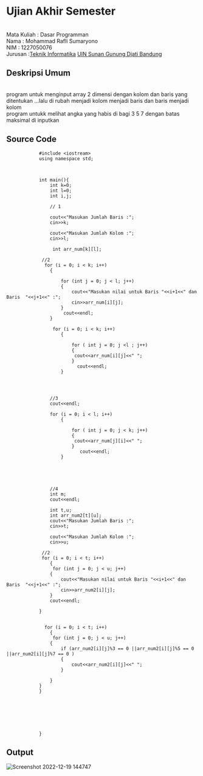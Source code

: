 # Ujian Akhir Semester 
<br>Mata Kuliah 	: Dasar Programman
<br> Nama		: Mohammad Rafli Sumaryono
<br>NIM		:	1227050076
<br>Jurusan		:[Teknik Informatika](http://if.uinsgd.ac.id/) [UIN Sunan Gunung Djati Bandung](https://uinsgd.ac.id/) 

## Deskripsi Umum
<br> program untuk menginput array 2 dimensi dengan kolom dan baris yang ditentukan ...lalu di rubah menjadi kolom menjadi baris dan baris menjadi kolom
<br> program untukk  melihat angka yang habis di bagi 3 5 7 dengan batas maksimal di inputkan
## Source Code
                #include <iostream>
                using namespace std;



                int main(){
                    int k=0;
                    int l=0;
                    int i,j;

                    // 1

                    cout<<"Masukan Jumlah Baris :";
                    cin>>k;

                    cout<<"Masukan Jumlah Kolom :";
                    cin>>l;

                     int arr_num[k][l];

                 //2
                  for (i = 0; i < k; i++)
                    {

                        for (int j = 0; j < l; j++)
                        {
                            cout<<"Masukan nilai untuk Baris "<<i+1<<" dan Baris  "<<j+1<<" :"; 
                            cin>>arr_num[i][j];
                        }
                         cout<<endl;
                    } 

                     for (i = 0; i < k; i++)
                        {

                            for ( int j = 0; j <l ; j++)
                            { 
                             cout<<arr_num[i][j]<<" ";     
                            }  
                              cout<<endl;   
                        }




                    //3
                    cout<<endl;

                    for (i = 0; i < l; i++)
                        {

                            for ( int j = 0; j < k; j++)
                            { 
                             cout<<arr_num[j][i]<<" ";     
                            }  
                               cout<<endl;   
                        }





                    //4
                    int m;
                    cout<<endl;

                    int t,u;
                    int arr_num2[t][u];
                    cout<<"Masukan Jumlah Baris :";
                    cin>>t;

                    cout<<"Masukan Jumlah Kolom :";
                    cin>>u;

                 //2
                 for (i = 0; i < t; i++)
                    {
                     for (int j = 0; j < u; j++)
                    { 
                        cout<<"Masukan nilai untuk Baris "<<i+1<<" dan Baris  "<<j+1<<" :"; 
                        cin>>arr_num2[i][j];
                    }
                    cout<<endl;

                }


                  for (i = 0; i < t; i++)
                    {
                     for (int j = 0; j < u; j++)
                    {
                        if (arr_num2[i][j]%3 == 0 ||arr_num2[i][j]%5 == 0 ||arr_num2[i][j]%7 == 0 )
                        {
                            cout<<arr_num2[i][j]<<" ";   
                        }  

                    }
                }
                }







                }
## Output
![Screenshot 2022-12-19 144747](https://user-images.githubusercontent.com/71733796/208374447-a38c0dfa-b1b0-431d-8c72-40d8635b5f21.png)

